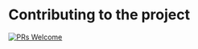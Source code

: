 # Contributing to the project

[![PRs Welcome](https://img.shields.io/badge/PRs-welcome-brightgreen.svg?style=flat-square)](https://makeapullrequest.com)
